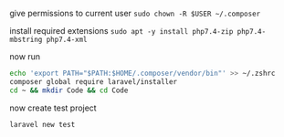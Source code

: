 give permissions to current user 
`sudo chown -R $USER ~/.composer` 

install required extensions 
`sudo apt -y install php7.4-zip php7.4-mbstring php7.4-xml`

now run

```bash
echo 'export PATH="$PATH:$HOME/.composer/vendor/bin"' >> ~/.zshrc 
composer global require laravel/installer
cd ~ && mkdir Code && cd Code
```

now create test project 

`laravel new test`
